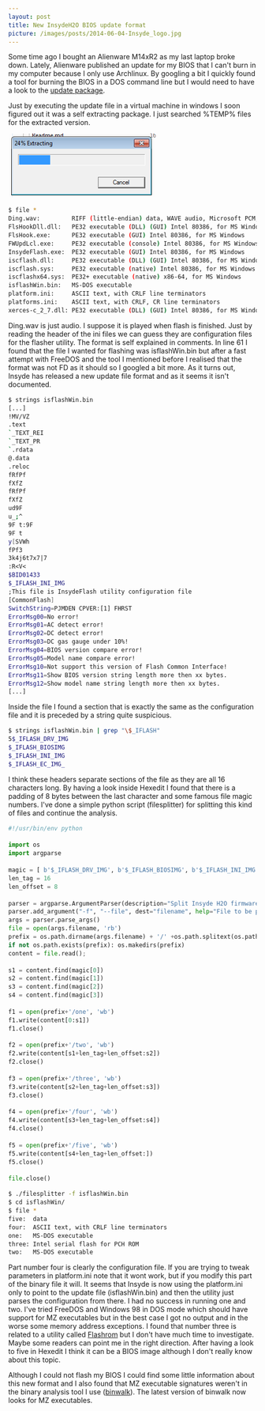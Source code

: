 ```yaml
---
layout: post
title: New InsydeH2O BIOS update format
picture: /images/posts/2014-06-04-Insyde_logo.jpg
---
```


Some time ago I bought an Alienware M14xR2 as my last laptop broke down. Lately, Alienware published an update for my BIOS that I can't burn in my computer because I only use Archlinux. By googling a bit I quickly 
found a tool for burning the BIOS in a DOS command line but I would need to have a look to the [update package](http://www.dell.com/support/drivers/es/es/esdhs1/DriverDetails/Product/alienware-m14x-r2?driverId=6CVT8&osCode=W764&fileId=3210572008&languageCode=es&categoryId=BI).

Just by executing the update file in a virtual machine in windows I soon figured out it was a self extracting package. I just searched %TEMP% files for the extracted version.

![selfextractor](/images/posts/2014-06-04-Self_extractor.png "Self extractor...")

```bash
$ file *
Ding.wav:         RIFF (little-endian) data, WAVE audio, Microsoft PCM, 16 bit, stereo 44100 Hz
FlsHookDll.dll:   PE32 executable (DLL) (GUI) Intel 80386, for MS Windows
FlsHook.exe:      PE32 executable (GUI) Intel 80386, for MS Windows
FWUpdLcl.exe:     PE32 executable (console) Intel 80386, for MS Windows
InsydeFlash.exe:  PE32 executable (GUI) Intel 80386, for MS Windows
iscflash.dll:     PE32 executable (DLL) (GUI) Intel 80386, for MS Windows
iscflash.sys:     PE32 executable (native) Intel 80386, for MS Windows
iscflashx64.sys:  PE32+ executable (native) x86-64, for MS Windows
isflashWin.bin:   MS-DOS executable
platform.ini:     ASCII text, with CRLF line terminators
platforms.ini:    ASCII text, with CRLF, CR line terminators
xerces-c_2_7.dll: PE32 executable (DLL) (GUI) Intel 80386, for MS Windows
```

Ding.wav is just audio. I suppose it is played when flash is finished.
Just by reading the header of the ini files we can guess they are configuration files for the flasher utility. The format is self explained in comments. In line 61 I found that the file I wanted for flashing was 
isflashWin.bin but after a fast attempt with FreeDOS and the tool I mentioned before I realised that the format was not FD as it should so I googled a bit more. As it turns out, Insyde has released a new update file 
format and as it seems it isn't documented.

```bash
$ strings isflashWin.bin
[...]
!MV/VZ
.text
`_TEXT_REI
`_TEXT_PR
`.rdata
@.data
.reloc
fRfPf
fXfZ
fRfPf
fXfZ
ud9F
u_;^
9F t:9F
9F t
y[SVWh
fPf3
3k4j6t7x7|7
:R<V<
$BID01433
$_IFLASH_INI_IMG
;This file is InsydeFlash utility configuration file
[CommonFlash]
SwitchString=PJMDEN CPVER:[1] FHRST
ErrorMsg00=No error!
ErrorMsg01=AC detect error!
ErrorMsg02=DC detect error!
ErrorMsg03=DC gas gauge under 10%!
ErrorMsg04=BIOS version compare error!
ErrorMsg05=Model name compare error!
ErrorMsg10=Not support this version of Flash Common Interface!
ErrorMsg11=Show BIOS version string length more then xx bytes.
ErrorMsg12=Show model name string length more then xx bytes.
[...]
```

Inside the file I found a section that is exactly the same as the configuration file and it is preceded by a string quite suspicious.

```bash
$ strings isflashWin.bin | grep "\$_IFLASH"
5$_IFLASH_DRV_IMG
$_IFLASH_BIOSIMG
$_IFLASH_INI_IMG
$_IFLASH_EC_IMG_
```

I think these headers separate sections of the file as they are all 16 characters long. By having a look inside Hexedit I found that there is a padding of 8 bytes between the last character and some famous file magic 
numbers. I've done a simple python script (filesplitter) for splitting this kind of files and continue the analysis.

```python
#!/usr/bin/env python

import os
import argparse

magic = [ b'$_IFLASH_DRV_IMG', b'$_IFLASH_BIOSIMG', b'$_IFLASH_INI_IMG', b'$_IFLASH_EC_IMG_' ]
len_tag = 16
len_offset = 8

parser = argparse.ArgumentParser(description="Split Insyde H2O firmware files.")
parser.add_argument("-f", "--file", dest="filename", help="File to be processed.", metavar="file")
args = parser.parse_args()
file = open(args.filename, 'rb')
prefix = os.path.dirname(args.filename) + '/' +os.path.splitext(os.path.basename(args.filename))[0]
if not os.path.exists(prefix): os.makedirs(prefix)
content = file.read();

s1 = content.find(magic[0])
s2 = content.find(magic[1])
s3 = content.find(magic[2])
s4 = content.find(magic[3])

f1 = open(prefix+'/one', 'wb')
f1.write(content[0:s1])
f1.close()

f2 = open(prefix+'/two', 'wb')
f2.write(content[s1+len_tag+len_offset:s2])
f2.close()

f3 = open(prefix+'/three', 'wb')
f3.write(content[s2+len_tag+len_offset:s3])
f3.close()

f4 = open(prefix+'/four', 'wb')
f4.write(content[s3+len_tag+len_offset:s4])
f4.close()

f5 = open(prefix+'/five', 'wb')
f5.write(content[s4+len_tag+len_offset:])
f5.close()

file.close()
```

```bash
$ ./filesplitter -f isflashWin.bin
$ cd isflashWin/
$ file *
five:  data
four:  ASCII text, with CRLF line terminators
one:   MS-DOS executable
three: Intel serial flash for PCH ROM
two:   MS-DOS executable
```

Part number four is clearly the configuration file. If you are trying to tweak parameters in platform.ini note that it wont work, but if you modify this part of the binary file it will. It seems that Insyde is now 
using the platform.ini only to point to the update file (isflashWin.bin) and then the utility just parses the configuration from there.
I had no success in running one and two. I've tried FreeDOS and Windows 98 in DOS mode which should have support for MZ executables but in the best case I got no output and in the worse some memory address exceptions.
I found that number three is related to a utility called [Flashrom](http://flashrom.org/Flashrom) but I don't have much time to investigate. Maybe some readers can point me in the right direction.
After having a look to five in Hexedit I think it can be a BIOS image although I don't really know about this topic.

Although I could not flash my BIOS I could find some little information about this new format and I also found that MZ executable signatures weren't in the binary analysis tool I use ([binwalk](http://binwalk.com/)). 
The latest version of binwalk now looks for MZ executables.

